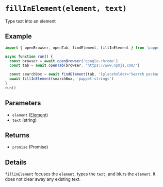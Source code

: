 # `fillInElement(element, text)`
Type text into an element

## Example
```js
import { openBrowser, openTab, findElement, fillInElement } from 'puppet-strings'

async function run() {
  const browser = await openBrowser('google-chrome')
  const tab = await openTab(browser, 'https://www.npmjs.com/')

  const searchBox = await findElement(tab, '[placeholder="Search packages"]')
  await fillInElement(searchBox, 'puppet-strings')
}
run()
```

## Parameters
* `element` ([Element](../../interface#element-object))
* `text` (string)

## Returns
* `promise` (Promise<void>)

## Details
`fillInElement` focuses the `element`, types the `text`, and blurs the
`element`. It does not clear away any existing text.
